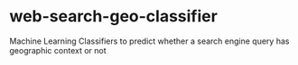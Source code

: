 # web-search-geo-classifier
Machine Learning Classifiers to predict whether a search engine query has geographic context or not
